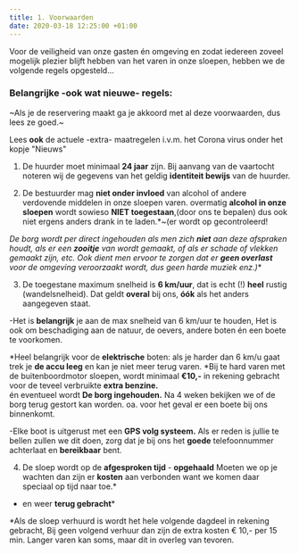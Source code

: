 ```yaml
---
title: 1. Voorwaarden
date: 2020-03-18 12:25:00 +01:00
---
```


Voor de veiligheid van onze gasten én omgeving en zodat iedereen zoveel mogelijk plezier blijft hebben van het varen in onze sloepen, hebben we de volgende regels opgesteld...

### Belangrijke -ook wat nieuwe- regels: 

~Als je de reservering maakt ga je akkoord met al deze voorwaarden, dus lees ze goed.~

Lees **ook** de actuele -extra- maatregelen i.v.m. het Corona virus onder het kopje "Nieuws" 

1) De huurder moet minimaal **24 jaar** zijn.
Bij aanvang van de vaartocht noteren wij de gegevens van het geldig **identiteit bewijs** van de huurder.     
 
2) De bestuurder mag **niet onder invloed** van alcohol of andere verdovende middelen in onze sloepen varen.
overmatig **alcohol in onze sloepen**  wordt sowieso **NIET toegestaan**,(door ons te bepalen) dus ook niet ergens anders drank in te laden.*~(er wordt op gecontroleerd!  

*De borg wordt per direct ingehouden als men zich **niet** aan deze afspraken houdt, als er een **zooitje** van wordt gemaakt, of als er schade of vlekken gemaakt zijn, etc. Ook dient men ervoor te zorgen dat er **geen overlast** voor de omgeving veroorzaakt wordt, dus geen harde muziek enz.)** 

3) De toegestane maximum snelheid is **6 km/uur**, dat is echt (!)  **heel** rustig (wandelsnelheid). 
Dat geldt **overal** bij ons,  **óók** als het anders aangegeven staat. 

-Het is **belangrijk** je aan de max snelheid van 6 km/uur te houden, Het is ook om beschadiging aan de natuur, de oevers, andere boten én een boete te voorkomen.

*Heel belangrijk voor de **elektrische** boten: als je harder dan 6 km/u gaat trek je **de accu leeg** en kan je niet meer terug varen. 
*Bij te hard varen met de buitenboordmotor sloepen, wordt minimaal **€10,-** in rekening gebracht voor de teveel verbruikte **extra benzine.**  
én
eventueel wordt **De borg ingehouden.** Na 4 weken bekijken we of de borg terug gestort kan worden.
oa. voor het geval er een boete bij ons binnenkomt.

-Elke boot is uitgerust met een **GPS volg systeem.**
Als er reden is jullie te bellen zullen we dit doen, zorg dat je bij ons het **goede** telefoonnummer achterlaat en **bereikbaar** bent.

4) De sloep wordt op de **afgesproken tijd** - **opgehaald**
Moeten we op je wachten dan zijn er **kosten** aan verbonden want we komen daar speciaal op tijd naar toe.*

-  en weer **terug gebracht*** 

*Als de sloep verhuurd is wordt het hele volgende dagdeel in rekening gebracht,
Bij geen volgend verhuur dan zijn de extra kosten € 10,- per 15 min.
Langer varen kan soms, maar dit in overleg van tevoren.